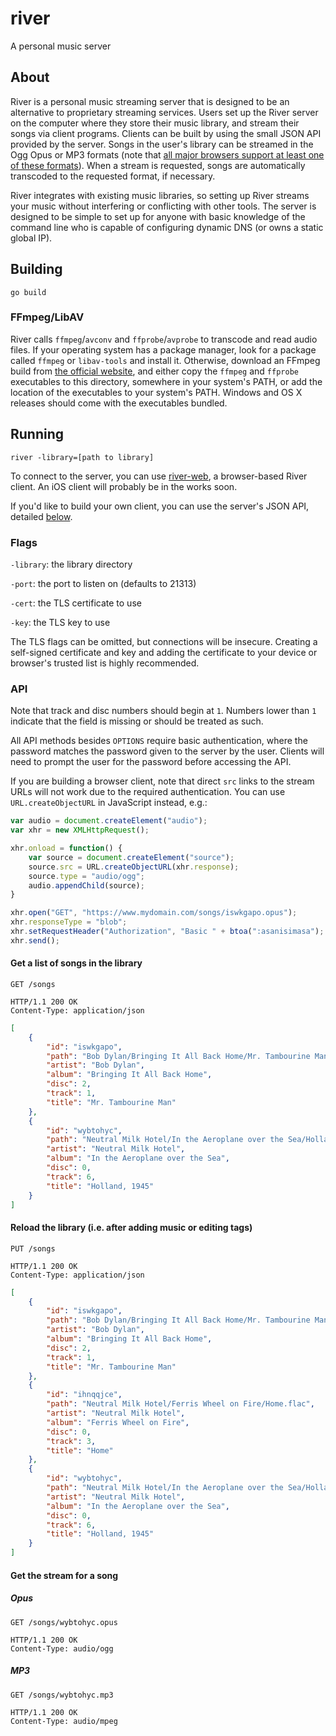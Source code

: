 river
=====

A personal music server

About
-----

River is a personal music streaming server that is designed to be an alternative
to proprietary streaming services. Users set up the River server on the computer
where they store their music library, and stream their songs via client
programs. Clients can be built by using the small JSON API provided by the
server. Songs in the user's library can be streamed in the Ogg Opus or MP3
formats (note that [all major browsers support at least one of these
formats](https://en.wikipedia.org/wiki/HTML5_Audio#Supported_browsers_2)).
When a stream is requested, songs are automatically transcoded to the requested
format, if necessary.

River integrates with existing music libraries, so setting up River streams your
music without interfering or conflicting with other tools. The server is
designed to be simple to set up for anyone with basic knowledge of the command
line who is capable of configuring dynamic DNS (or owns a static global IP).

Building
--------

    go build

### FFmpeg/LibAV

River calls `ffmpeg`/`avconv` and `ffprobe`/`avprobe` to transcode and read
audio files. If your operating system has a package manager, look for a package
called `ffmpeg` or `libav-tools` and install it. Otherwise, download an FFmpeg
build from [the official website](https://www.ffmpeg.org/download.html), and
either copy the `ffmpeg` and `ffprobe` executables to this directory, somewhere
in your system's PATH, or add the location of the executables to your system's
PATH. Windows and OS X releases should come with the executables bundled.

Running
-------

    river -library=[path to library]

To connect to the server, you can use
[river-web](https://github.com/wwalexander/river-web), a browser-based
River client. An iOS client will probably be in the works soon.

If you'd like to build your own client, you can use the server's JSON API,
detailed [below](#api).

### Flags

`-library`: the library directory

`-port`: the port to listen on (defaults to 21313)

`-cert`: the TLS certificate to use

`-key`: the TLS key to use

The TLS flags can be omitted, but connections will be insecure. Creating a
self-signed certificate and key and adding the certificate to your device or
browser's trusted list is highly recommended.

### API

Note that track and disc numbers should begin at `1`. Numbers lower than
`1` indicate that the field is missing or should be treated as such.

All API methods besides `OPTIONS` require basic authentication, where the
password matches the password given to the server by the user. Clients will need
to prompt the user for the password before accessing the API.

If you are building a browser client, note that direct `src` links to the stream
URLs will not work due to the required authentication. You can use
`URL.createObjectURL` in JavaScript instead, e.g.:

```javascript
var audio = document.createElement("audio");
var xhr = new XMLHttpRequest();

xhr.onload = function() {
	var source = document.createElement("source");
	source.src = URL.createObjectURL(xhr.response);
	source.type = "audio/ogg";
	audio.appendChild(source);
}

xhr.open("GET", "https://www.mydomain.com/songs/iswkgapo.opus");
xhr.responseType = "blob";
xhr.setRequestHeader("Authorization", "Basic " + btoa(":asanisimasa");
xhr.send();
```

#### Get a list of songs in the library

```http
GET /songs
```

```http
HTTP/1.1 200 OK
Content-Type: application/json
```

```json
[
	{
		"id": "iswkgapo",
		"path": "Bob Dylan/Bringing It All Back Home/Mr. Tambourine Man.flac",
		"artist": "Bob Dylan",
		"album": "Bringing It All Back Home",
		"disc": 2,
		"track": 1,
		"title": "Mr. Tambourine Man"
	},
	{
		"id": "wybtohyc",
		"path": "Neutral Milk Hotel/In the Aeroplane over the Sea/Holland, 1945.flac",
		"artist": "Neutral Milk Hotel",
		"album": "In the Aeroplane over the Sea",
		"disc": 0,
		"track": 6,
		"title": "Holland, 1945"
	}
]
```

#### Reload the library (i.e. after adding music or editing tags)

```http
PUT /songs
```

```http
HTTP/1.1 200 OK
Content-Type: application/json
```

```json
[
	{
		"id": "iswkgapo",
		"path": "Bob Dylan/Bringing It All Back Home/Mr. Tambourine Man.flac",
		"artist": "Bob Dylan",
		"album": "Bringing It All Back Home",
		"disc": 2,
		"track": 1,
		"title": "Mr. Tambourine Man"
	},
	{
		"id": "ihnqqjce",
		"path": "Neutral Milk Hotel/Ferris Wheel on Fire/Home.flac",
		"artist": "Neutral Milk Hotel",
		"album": "Ferris Wheel on Fire",
		"disc": 0,
		"track": 3,
		"title": "Home"
	},
	{
		"id": "wybtohyc",
		"path": "Neutral Milk Hotel/In the Aeroplane over the Sea/Holland, 1945.flac",
		"artist": "Neutral Milk Hotel",
		"album": "In the Aeroplane over the Sea",
		"disc": 0,
		"track": 6,
		"title": "Holland, 1945"
	}
]
```

#### Get the stream for a song

##### Opus

```http
GET /songs/wybtohyc.opus
```

```http
HTTP/1.1 200 OK
Content-Type: audio/ogg
```

##### MP3

```http
GET /songs/wybtohyc.mp3
```

```http
HTTP/1.1 200 OK
Content-Type: audio/mpeg
```
